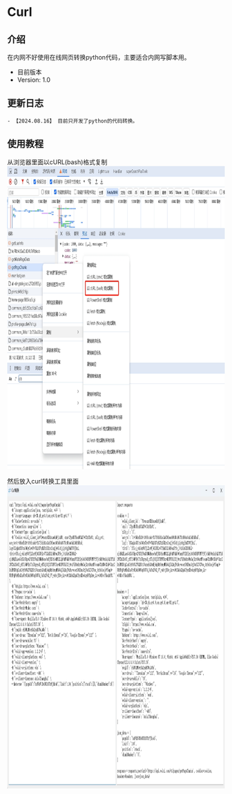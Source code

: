 # Curl

## 介绍
在内网不好使用在线网页转换python代码，主要适合内网写脚本用。

- 目前版本
- Version: 1.0

## 更新日志
```
- 【2024.08.16】 目前只开发了python的代码转换。
```

## 使用教程

从浏览器里面以cURL(bash)格式复制
<img src="/img/png1.png" alt="image" style="width:700px;height:700px;">

然后放入curl转换工具里面
<img src="/img/png2.png" alt="image" style="width:700px;height:700px;">
